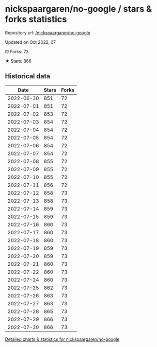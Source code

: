 # nickspaargaren/no-google / stars & forks statistics

Repository url: [/nickspaargaren/no-google](https://github.com/nickspaargaren/no-google)

Updated on Oct 2022, 07

☋ Forks: 73

★ Stars: 866

## Historical data
| Date | Stars | Forks |
|------|-------|-------|
| 2022-06-30 | 851 | 72 | 
| 2022-07-01 | 851 | 72 | 
| 2022-07-02 | 853 | 72 | 
| 2022-07-03 | 854 | 72 | 
| 2022-07-04 | 854 | 72 | 
| 2022-07-05 | 854 | 72 | 
| 2022-07-06 | 854 | 72 | 
| 2022-07-07 | 854 | 72 | 
| 2022-07-08 | 855 | 72 | 
| 2022-07-09 | 855 | 72 | 
| 2022-07-10 | 855 | 72 | 
| 2022-07-11 | 856 | 72 | 
| 2022-07-12 | 858 | 73 | 
| 2022-07-13 | 858 | 73 | 
| 2022-07-14 | 859 | 73 | 
| 2022-07-15 | 859 | 73 | 
| 2022-07-16 | 860 | 73 | 
| 2022-07-17 | 860 | 73 | 
| 2022-07-18 | 860 | 73 | 
| 2022-07-19 | 859 | 73 | 
| 2022-07-20 | 859 | 73 | 
| 2022-07-21 | 860 | 73 | 
| 2022-07-22 | 860 | 73 | 
| 2022-07-24 | 860 | 73 | 
| 2022-07-25 | 862 | 73 | 
| 2022-07-26 | 863 | 73 | 
| 2022-07-27 | 863 | 73 | 
| 2022-07-28 | 865 | 73 | 
| 2022-07-29 | 866 | 73 | 
| 2022-07-30 | 866 | 73 | 


[Detailed charts & statistics for nickspaargaren/no-google](https://reviewgithub.com/rep/nickspaargaren/no-google)
